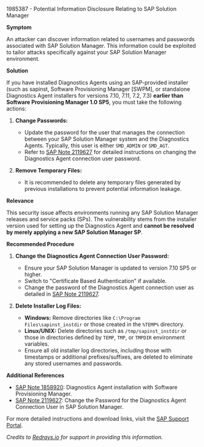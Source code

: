 1985387 - Potential Information Disclosure Relating to SAP Solution Manager

**Symptom**

An attacker can discover information related to usernames and passwords associated with SAP Solution Manager. This information could be exploited to tailor attacks specifically against your SAP Solution Manager environment.

**Solution**

If you have installed Diagnostics Agents using an SAP-provided installer (such as sapinst, Software Provisioning Manager [SWPM], or standalone Diagnostics Agent installers for versions 7.10, 7.11, 7.2, 7.3) **earlier than Software Provisioning Manager 1.0 SP5**, you must take the following actions:

1. **Change Passwords:**
   - Update the password for the user that manages the connection between your SAP Solution Manager system and the Diagnostics Agents. Typically, this user is either `SMD_ADMIN` or `SMD_AGT`.
   - Refer to [SAP Note 2119627](https://me.sap.com/notes/2119627) for detailed instructions on changing the Diagnostics Agent connection user password.

2. **Remove Temporary Files:**
   - It is recommended to delete any temporary files generated by previous installations to prevent potential information leakage.

**Relevance**

This security issue affects environments running any SAP Solution Manager releases and service packs (SPs). The vulnerability stems from the installer version used for setting up the Diagnostics Agent and **cannot be resolved by merely applying a new SAP Solution Manager SP**.

**Recommended Procedure**

1. **Change the Diagnostics Agent Connection User Password:**
   - Ensure your SAP Solution Manager is updated to version 7.10 SP5 or higher.
   - Switch to "Certificate Based Authentication" if available.
   - Change the password of the Diagnostics Agent connection user as detailed in [SAP Note 2119627](https://me.sap.com/notes/2119627).

2. **Delete Installer Log Files:**
   - **Windows:** Remove directories like `C:\Program Files\sapinst_instdir` or those created in the `%TEMP%` directory.
   - **Linux/UNIX:** Delete directories such as `/tmp/sapinst_instdir` or those in directories defined by `TEMP`, `TMP`, or `TMPDIR` environment variables.
   - Ensure all old installer log directories, including those with timestamps or additional prefixes/suffixes, are deleted to eliminate any stored usernames and passwords.

**Additional References**

- [SAP Note 1858920](https://me.sap.com/notes/1858920): Diagnostics Agent installation with Software Provisioning Manager.
- [SAP Note 2119627](https://me.sap.com/notes/2119627): Change the Password for the Diagnostics Agent Connection User in SAP Solution Manager.

For more detailed instructions and download links, visit the [SAP Support Portal](https://me.sap.com/).

*Credits to [Redrays.io](https://redrays.io) for support in providing this information.*